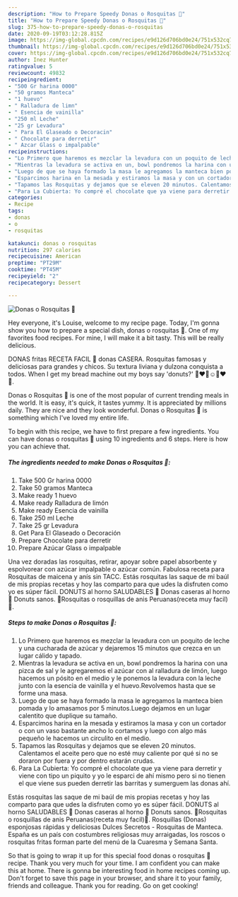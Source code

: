 ```yaml
---
description: "How to Prepare Speedy Donas o Rosquitas 🍩"
title: "How to Prepare Speedy Donas o Rosquitas 🍩"
slug: 375-how-to-prepare-speedy-donas-o-rosquitas
date: 2020-09-19T03:12:28.815Z
image: https://img-global.cpcdn.com/recipes/e9d126d706bd0e24/751x532cq70/donas-o-rosquitas-🍩-foto-principal.jpg
thumbnail: https://img-global.cpcdn.com/recipes/e9d126d706bd0e24/751x532cq70/donas-o-rosquitas-🍩-foto-principal.jpg
cover: https://img-global.cpcdn.com/recipes/e9d126d706bd0e24/751x532cq70/donas-o-rosquitas-🍩-foto-principal.jpg
author: Inez Hunter
ratingvalue: 5
reviewcount: 49832
recipeingredient:
- "500 Gr harina 0000"
- "50 gramos Manteca"
- "1 huevo"
- " Ralladura de limn"
- " Esencia de vainilla"
- "250 ml Leche"
- "25 gr Levadura"
- " Para El Glaseado o Decoracin"
- " Chocolate para derretir"
- " Azcar Glass o impalpable"
recipeinstructions:
- "Lo Primero que haremos es mezclar la levadura con un poquito de leche y una cucharada de azúcar y dejaremos 15 minutos que crezca en un lugar cálido y tapado."
- "Mientras la levadura se activa en un, bowl pondremos la harina con una pizca de sal y le agregaremos el azúcar con al ralladura de limón, luego hacemos un pósito en el medio y le ponemos la levadura con la leche junto con la esencia de vainilla y el huevo.Revolvemos hasta que se forme una masa."
- "Luego de que se haya formado la masa le agregamos la manteca bien pomada y lo amasamos por 5 minutos.Luego dejamos en un lugar calentito que duplique su tamaño."
- "Esparcimos harina en la mesada y estiramos la masa y con un cortador o con un vaso bastante ancho lo cortamos y luego con algo más pequeño le hacemos un circulito en el medio."
- "Tapamos las Rosquitas y dejamos que se eleven 20 minutos. Calentamos el aceite pero que no esté muy caliente por qué si no se doraron por fuera y por dentro estarán crudas."
- "Para La Cubierta: Yo compré el chocolate que ya viene para derretir y viene con tipo un piquito y yo le esparci de ahí mismo pero si no tienen el que viene sus pueden derretir las barritas y sumerguem las donas ahí."
categories:
- Recipe
tags:
- donas
- o
- rosquitas

katakunci: donas o rosquitas 
nutrition: 297 calories
recipecuisine: American
preptime: "PT29M"
cooktime: "PT45M"
recipeyield: "2"
recipecategory: Dessert

---
```



![Donas o Rosquitas 🍩](https://img-global.cpcdn.com/recipes/e9d126d706bd0e24/751x532cq70/donas-o-rosquitas-🍩-foto-principal.jpg)

Hey everyone, it's Louise, welcome to my recipe page. Today, I'm gonna show you how to prepare a special dish, donas o rosquitas 🍩. One of my favorites food recipes. For mine, I will make it a bit tasty. This will be really delicious.

DONAS fritas RECETA FACIL 🍩 donas CASERA. Rosquitas famosas y deliciosas para grandes y chicos. Su textura liviana y dulzona conquista a todos. When I get my bread machine out my boys say &#39;donuts?&#39; 🍩❤️🍩☺️🍩❤️🍩.

Donas o Rosquitas 🍩 is one of the most popular of current trending meals in the world. It is easy, it's quick, it tastes yummy. It is appreciated by millions daily. They are nice and they look wonderful. Donas o Rosquitas 🍩 is something which I've loved my entire life.


To begin with this recipe, we have to first prepare a few ingredients. You can have donas o rosquitas 🍩 using 10 ingredients and 6 steps. Here is how you can achieve that.

<!--inarticleads1-->

##### The ingredients needed to make Donas o Rosquitas 🍩:

1. Take 500 Gr harina 0000
1. Take 50 gramos Manteca
1. Make ready 1 huevo
1. Make ready  Ralladura de limón
1. Make ready  Esencia de vainilla
1. Take 250 ml Leche
1. Take 25 gr Levadura
1. Get  Para El Glaseado o Decoración
1. Prepare  Chocolate para derretir
1. Prepare  Azúcar Glass o impalpable


Una vez doradas las rosquitas, retirar, apoyar sobre papel absorbente y espolvorear con azúcar impalpable o azúcar común. Fabulosa receta para Rosquitas de maicena y anís sin TACC. Estás rosquitas las saque de mi baúl de mis propias recetas y hoy las comparto para que udes la disfruten como yo es súper fácil. DONUTS al horno SALUDABLES 🍩 Donas caseras al horno 🍩 Donuts sanos. 🍩Rosquitas o rosquillas de anis Peruanas(receta muy facil)🍩. 

<!--inarticleads2-->

##### Steps to make Donas o Rosquitas 🍩:

1. Lo Primero que haremos es mezclar la levadura con un poquito de leche y una cucharada de azúcar y dejaremos 15 minutos que crezca en un lugar cálido y tapado.
1. Mientras la levadura se activa en un, bowl pondremos la harina con una pizca de sal y le agregaremos el azúcar con al ralladura de limón, luego hacemos un pósito en el medio y le ponemos la levadura con la leche junto con la esencia de vainilla y el huevo.Revolvemos hasta que se forme una masa.
1. Luego de que se haya formado la masa le agregamos la manteca bien pomada y lo amasamos por 5 minutos.Luego dejamos en un lugar calentito que duplique su tamaño.
1. Esparcimos harina en la mesada y estiramos la masa y con un cortador o con un vaso bastante ancho lo cortamos y luego con algo más pequeño le hacemos un circulito en el medio.
1. Tapamos las Rosquitas y dejamos que se eleven 20 minutos. Calentamos el aceite pero que no esté muy caliente por qué si no se doraron por fuera y por dentro estarán crudas.
1. Para La Cubierta: Yo compré el chocolate que ya viene para derretir y viene con tipo un piquito y yo le esparci de ahí mismo pero si no tienen el que viene sus pueden derretir las barritas y sumerguem las donas ahí.


Estás rosquitas las saque de mi baúl de mis propias recetas y hoy las comparto para que udes la disfruten como yo es súper fácil. DONUTS al horno SALUDABLES 🍩 Donas caseras al horno 🍩 Donuts sanos. 🍩Rosquitas o rosquillas de anis Peruanas(receta muy facil)🍩. Rosquillas (Donas) esponjosas rápidas y deliciosas Dulces Secretos - Rosquitas de Manteca. España es un país con costumbres religiosas muy arraigadas, los roscos o rosquitas fritas forman parte del menú de la Cuaresma y Semana Santa. 

So that is going to wrap it up for this special food donas o rosquitas 🍩 recipe. Thank you very much for your time. I am confident you can make this at home. There is gonna be interesting food in home recipes coming up. Don't forget to save this page in your browser, and share it to your family, friends and colleague. Thank you for reading. Go on get cooking!
